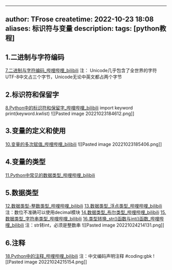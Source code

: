 
---
author: TFrose
createtime: 2022-10-23 18:08
aliases: 标识符与变量
description:
tags: [python教程]
---

## 1.二进制与字符编码
[7.二进制与字符编码_哔哩哔哩_bilibili](https://www.bilibili.com/video/BV1wD4y1o7AS/?p=8&spm_id_from=pageDriver&vd_source=2029b6b0b60ecbc6cf63989bfa56dd26)
注： Unicode几乎包含了全世界的字符
UTF-8中文占三个字节，Unicode无论中英文都占两个字节

## 2.标识符和保留字
[8.Python中的标识符和保留字_哔哩哔哩_bilibili](https://www.bilibili.com/video/BV1wD4y1o7AS/?p=9&spm_id_from=pageDriver&vd_source=2029b6b0b60ecbc6cf63989bfa56dd26)
import keyword
print(keyword.kwlist)
![[Pasted image 20221023184612.png]]

## 3.变量的定义和使用
[10.变量的多次赋值_哔哩哔哩_bilibili](https://www.bilibili.com/video/BV1wD4y1o7AS/?p=11&spm_id_from=pageDriver&vd_source=2029b6b0b60ecbc6cf63989bfa56dd26)
![[Pasted image 20221023185406.png]]

## 4.变量的类型
[11.Python中常见的数据类型_哔哩哔哩_bilibili](https://www.bilibili.com/video/BV1wD4y1o7AS/?p=12&spm_id_from=pageDriver&vd_source=2029b6b0b60ecbc6cf63989bfa56dd26)

## 5.数据类型
[12.数据类型-整数类型_哔哩哔哩_bilibili](https://www.bilibili.com/video/BV1wD4y1o7AS/?p=13&spm_id_from=pageDriver&vd_source=2029b6b0b60ecbc6cf63989bfa56dd26)
[13.数据类型_浮点类型_哔哩哔哩_bilibili](https://www.bilibili.com/video/BV1wD4y1o7AS/?p=14&spm_id_from=pageDriver&vd_source=2029b6b0b60ecbc6cf63989bfa56dd26)
注：数位不准确可以使用decimal模块
[14.数据类型_布尔类型_哔哩哔哩_bilibili](https://www.bilibili.com/video/BV1wD4y1o7AS/?p=15&spm_id_from=pageDriver&vd_source=2029b6b0b60ecbc6cf63989bfa56dd26)
[15.数据类型_字符串类型_哔哩哔哩_bilibili](https://www.bilibili.com/video/BV1wD4y1o7AS/?p=16&spm_id_from=pageDriver&vd_source=2029b6b0b60ecbc6cf63989bfa56dd26)
[16.类型转换_str()函数与int()函数_哔哩哔哩_bilibili](https://www.bilibili.com/video/BV1wD4y1o7AS/?p=17&spm_id_from=333.999.header_right.history_list.click&vd_source=2029b6b0b60ecbc6cf63989bfa56dd26)
注：str转int，必须是整数串
![[Pasted image 20221024214131.png]]
## 6.注释
[18.Python中的注释_哔哩哔哩_bilibili](https://www.bilibili.com/video/BV1wD4y1o7AS/?p=19&spm_id_from=pageDriver&vd_source=2029b6b0b60ecbc6cf63989bfa56dd26)
注：中文编码声明注释  \#coding:gbk
![[Pasted image 20221024215154.png]]
